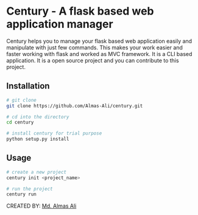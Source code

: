 # Century - A flask based web application manager

Century helps you to manage your flask based web application easily and manipulate with just few commands. This makes your work easier and faster working with flask and worked as MVC framework. It is a CLI based application. It is a open source project and you can contribute to this project.

## Installation

```bash
# git clone
git clone https://github.com/Almas-Ali/century.git

# cd into the directory
cd century

# install century for trial purpose
python setup.py install
```

## Usage

```bash
# create a new project
century init <project_name>

# run the project
century run
```

CREATED BY: [Md. Almas Ali](https://github.com/Almas-Ali)
